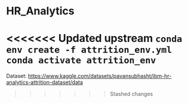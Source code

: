 # HR_Analytics
<<<<<<< Updated upstream
`conda env create -f attrition_env.yml`  
`conda activate attrition_env`
=======
Dataset: https://www.kaggle.com/datasets/pavansubhasht/ibm-hr-analytics-attrition-dataset/data
>>>>>>> Stashed changes
